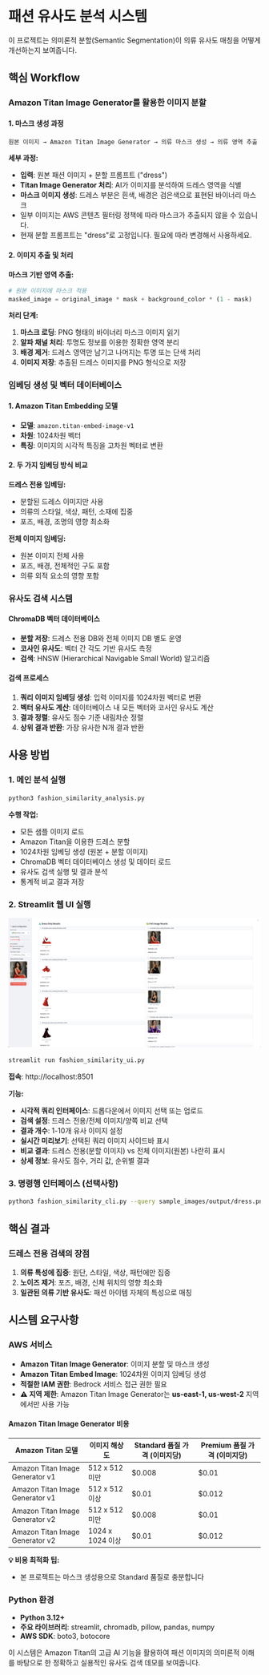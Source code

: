 # 패션 유사도 분석 시스템

이 프로젝트는 의미론적 분할(Semantic Segmentation)이 의류 유사도 매칭을 어떻게 개선하는지 보여줍니다.

## 핵심 Workflow

### Amazon Titan Image Generator를 활용한 이미지 분할

#### 1. 마스크 생성 과정
```
원본 이미지 → Amazon Titan Image Generator → 의류 마스크 생성 → 의류 영역 추출
```

**세부 과정:**
- **입력**: 원본 패션 이미지 + 분할 프롬프트 ("dress")
- **Titan Image Generator 처리**: AI가 이미지를 분석하여 드레스 영역을 식별
- **마스크 이미지 생성**: 드레스 부분은 흰색, 배경은 검은색으로 표현된 바이너리 마스크
- 일부 이미지는 AWS 콘텐츠 필터링 정책에 따라 마스크가 추출되지 않을 수 있습니다.
- 현재 분할 프롬프트는 "dress"로 고정입니다. 필요에 따라 변경해서 사용하세요.

#### 2. 이미지 추출 및 처리

**마스크 기반 영역 추출:**
```python
# 원본 이미지에 마스크 적용
masked_image = original_image * mask + background_color * (1 - mask)
```

**처리 단계:**
1. **마스크 로딩**: PNG 형태의 바이너리 마스크 이미지 읽기
2. **알파 채널 처리**: 투명도 정보를 이용한 정확한 영역 분리
3. **배경 제거**: 드레스 영역만 남기고 나머지는 투명 또는 단색 처리
4. **이미지 저장**: 추출된 드레스 이미지를 PNG 형식으로 저장

### 임베딩 생성 및 벡터 데이터베이스

#### 1. Amazon Titan Embedding 모델
- **모델**: `amazon.titan-embed-image-v1`
- **차원**: 1024차원 벡터
- **특징**: 이미지의 시각적 특징을 고차원 벡터로 변환

#### 2. 두 가지 임베딩 방식 비교

**드레스 전용 임베딩:**
- 분할된 드레스 이미지만 사용
- 의류의 스타일, 색상, 패턴, 소재에 집중
- 포즈, 배경, 조명의 영향 최소화

**전체 이미지 임베딩:**
- 원본 이미지 전체 사용
- 포즈, 배경, 전체적인 구도 포함
- 의류 외적 요소의 영향 포함

### 유사도 검색 시스템

#### ChromaDB 벡터 데이터베이스
- **분할 저장**: 드레스 전용 DB와 전체 이미지 DB 별도 운영
- **코사인 유사도**: 벡터 간 각도 기반 유사도 측정
- **검색**: HNSW (Hierarchical Navigable Small World) 알고리즘

#### 검색 프로세스
1. **쿼리 이미지 임베딩 생성**: 입력 이미지를 1024차원 벡터로 변환
2. **벡터 유사도 계산**: 데이터베이스 내 모든 벡터와 코사인 유사도 계산
3. **결과 정렬**: 유사도 점수 기준 내림차순 정렬
4. **상위 결과 반환**: 가장 유사한 N개 결과 반환

## 사용 방법

### 1. 메인 분석 실행
```bash
python3 fashion_similarity_analysis.py
```
**수행 작업:**
- 모든 샘플 이미지 로드
- Amazon Titan을 이용한 드레스 분할
- 1024차원 임베딩 생성 (원본 + 분할 이미지)
- ChromaDB 벡터 데이터베이스 생성 및 데이터 로드
- 유사도 검색 실행 및 결과 분석
- 통계적 비교 결과 저장

### 2. Streamlit 웹 UI 실행
![sample_ui](static/screenshot.png)
```bash
streamlit run fashion_similarity_ui.py
```
**접속**: http://localhost:8501

**기능:**
- **시각적 쿼리 인터페이스**: 드롭다운에서 이미지 선택 또는 업로드
- **검색 설정**: 드레스 전용/전체 이미지/양쪽 비교 선택
- **결과 개수**: 1-10개 유사 이미지 설정
- **실시간 미리보기**: 선택된 쿼리 이미지 사이드바 표시
- **비교 결과**: 드레스 전용(분할 이미지) vs 전체 이미지(원본) 나란히 표시
- **상세 정보**: 유사도 점수, 거리 값, 순위별 결과

### 3. 명령행 인터페이스 (선택사항)
```bash
python3 fashion_similarity_cli.py --query sample_images/output/dress.png both 5
```

## 핵심 결과

### 드레스 전용 검색의 장점
1. **의류 특성에 집중**: 원단, 스타일, 색상, 패턴에만 집중
2. **노이즈 제거**: 포즈, 배경, 신체 위치의 영향 최소화
3. **일관된 의류 기반 유사도**: 패션 아이템 자체의 특성으로 매칭

## 시스템 요구사항

### AWS 서비스
- **Amazon Titan Image Generator**: 이미지 분할 및 마스크 생성
- **Amazon Titan Embed Image**: 1024차원 이미지 임베딩 생성
- **적절한 IAM 권한**: Bedrock 서비스 접근 권한 필요
- **⚠️ 지역 제한**: Amazon Titan Image Generator는 **us-east-1, us-west-2** 지역에서만 사용 가능

#### Amazon Titan Image Generator 비용

| Amazon Titan 모델 | 이미지 해상도 | Standard 품질 가격 (이미지당) | Premium 품질 가격 (이미지당) |
|---|---|---|---|
| Amazon Titan Image Generator v1 | 512 x 512 미만 | $0.008 | $0.01 |
| Amazon Titan Image Generator v1 | 512 x 512 이상 | $0.01 | $0.012 |
| Amazon Titan Image Generator v2 | 512 x 512 미만 | $0.008 | $0.01 |
| Amazon Titan Image Generator v2 | 1024 x 1024 이상 | $0.01 | $0.012 |

**💡 비용 최적화 팁:**
- 본 프로젝트는 마스크 생성용으로 Standard 품질로 충분합니다

### Python 환경
- **Python 3.12+**
- **주요 라이브러리**: streamlit, chromadb, pillow, pandas, numpy
- **AWS SDK**: boto3, botocore

이 시스템은 Amazon Titan의 고급 AI 기능을 활용하여 패션 이미지의 의미론적 이해를 바탕으로 한 정확하고 실용적인 유사도 검색 데모를 보여줍니다.